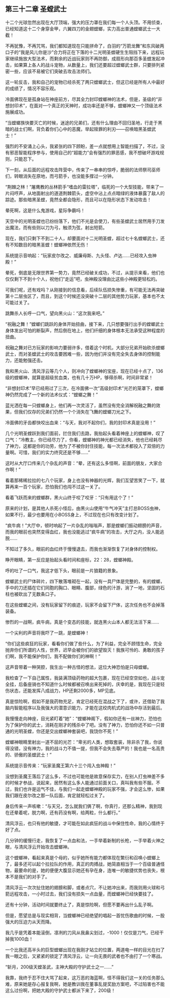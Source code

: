 ## 第三十二章 圣螳武士

十二个光球忽然出现在大厅顶端，强大的压力罩在我们每一个人头顶。不用侦查，已经知道这十二个身穿金甲，六翼四刀的金翅螳螂，实力高出普通螳螂武士一大截！

不再犹豫，不再咒骂，我们都知道现在只能拼命了，白羽的“万箭龙舞”和东风破两口子的“我是风儿你是沙”合力将正在下落的十二光明圣螳硬生生阻挡下来，远程玩家继续施放大型法术，而剩余的近战玩家则不再防御，成扇形向那百多圣螳发起冲击，如果算上各人的战斗宠物，从数量上，我们还要超过螳螂武士群，只要排列紧密一些，应该不易被它们突破去攻击法师们。

这一轮反击，我和自己的宠物已经杀死了两只螳螂武士，但这已经是所有人中最好的成绩了，情况不容乐观。

冷面佛现在是孤身站在神座前方，尽其全力封印螳螂神的法术，但是，圣级的“非想封印术”，在面对一个真正的天神时，成功率还是不够，螳螂神又一个顶级法术施展成功。

“当螳螂族快要灭亡的时候，迷途的兄弟们，还有什么理由不回归圣地，行走于黑暗的战士们啊，背负着你们心中的恶魔，举起赎罪的利刃——召唤暗黑圣螳武士！”

强烈的不安涌上心头，我紧张的四下顾盼，差一点就想用上智能扫描了，不过，没有邪恶智能程序参与，使用自己的“超能力”会有强烈的罪恶感，我不想破坏游戏规则，只能忍下。

下一刻，从后面的远程攻击阵营中，传来了一串串的惊呼，脆弱的法师祭司巫师们，转眼消失在原地，而弓箭手，也没能多撑过一分钟。

“荆棘之林！”屠鹰教的丛林箭手“嗜血的雷拉塔”，临死的一个大型技能，带来了一片闷哼声，从地面射出的道道荆棘箭头，虚空中沾上点点暗绿的液体暴露了敌人的踪迹。那些暗黑圣螳，竟然全都会隐形，而且可以在隐形状态下发动攻击！

晕死啊，这是什么鬼游戏，星际争霸吗！

天空中的光明圣螳也已纷纷落下，他们不光是会使刀，有些圣螳武士居然用手刀发出魔法，而有些则以刀为弓，触须为弦，射出短箭。

现在，我们只剩下不到二十人，却要面对十二光明圣螳，超过七十名螳螂武士，还有不知数目的暗黑圣螳！螳螂神依然无伤！

系统提示音响起：“玩家皮尔改之、威廉母斯、九头怪、卢达……已经攻入虫神殿！”

晕死，倒底是无限世界第一势力，竟然已经破关成功，不过，从提示来看，他们也仅仅剩下不到十个人，祝他们“走运”吧，虫神殿没理由比这些小神殿更轻松的。

可我们呢，还有戏吗？从刚接到的信息看，后续队伍损失惨重，有可能无法再突破第十二层虫区了，而且，到这个时候还没突破十二层的其他势力玩家，基本也不太可能过关了。

跳舞杀人长呼一口气，望向黑火山：“这次我来吧。”

“祝融之舞！”螳螂们跳跃的身体开始扭曲，接下来，几只想要强行出手的螳螂武士身体发出可怕的断裂声，然后倒在地上，他们纤细的身体根本无法承受这种程度的扭曲。

祝融之舞对已方玩家的影响力要弱许多，借着这个时机，大部分兄弟开始砍杀螳螂武士，而对圣螳武士的攻击要困难一些，因为他们并没有完全失去身体的控制能力，还能勉强还击。

我和黑火山、清风浮云等几个人，则冲向了螳螂神的宝座，现在已经十点了，136级的螳螂神，就算是超级贫血类，也有几十万HP，够得杀啊，时间非常紧！

“非想封印术”早已经用过了三次，在冷面佛一次“高级封印术”光芒的笼罩下，螳螂神仍然完成了一个新的法术仪式：“螳螂之舞！”

蓝光洒在每一只螳螂身上，他们再一次灵活了，虽然没有完全消解祝融之舞的效果，但我们仅存的兄弟们仍然一个个消失在飞舞的螳螂刀光之下。

冷面佛的牙齿都快咬出血来：“与天，我对不起你们，我的封印术真是没用！”

几个光明圣螳跃到我们面前，拦住我们去路，我抬起头看着神座上的螳螂神，叹了口气：“冷教主，你已经尽力了，你看，螳螂神的神光都已经消失，他也已经耗尽了神力，这都是你的功劳，他为了不被你封住技能，每一次法术都投入了双倍的力量啊。可惜，我们的实力终究还是不够……”

这时从大厅口传来几个杂乱的声音：“晕，还有这么多怪啊，前面的朋友，大家合作啊！”

看着那稀稀拉拉的七八个玩家，身上也没有神器的光辉，我们互望苦笑了一下，就算再来一百个玩家，恐怕我们也闯不过这一关了。

看着飞跃而来的螳螂群，黑火山终于咬了咬牙：“只有用这个了！”

原来的计划，是其他人杀死小怪后，由黑火山使用“牛气冲天”主打总BOSS虫神，如果不行，最少也要用在小BOSS身上，不过现在也只有改变计划了。

“疯牛病！”大厅中，顿时响起了一片杂乱的嗡嗡声，那是螳螂们振动翅膀的声音，而我的眼前也突然变得血红，我也没能逃过“疯牛病”的攻击，大厅之内，没人能逃脱……

不知过了多久，眼前的血红终于慢慢退去，而我也渐渐恢复了对身体的控制权。

睁开眼睛，第一反应是抬起头看时间和座标，22：28，螳螂神殿。

呼的吐了一口气，我这才低下头，眼前是一片狼籍的景象。

螳螂武士的尸体碎片，四下散落堆砌在一起，没有一具尸体是完整的，有的螳螂，手中的刀还插在它们同胞的胸口、眼睛、腹部，绿色的汁游，淌了一地，坚固的石柱也被砍出了无数条口子。

在这些螳螂之间，没有玩家留下的痕迹，玩家不会留下尸体，这次任务也不会掉落装备。

惨烈的一战啊，疯牛病，真是个变态的技能，就连黑火山本人都无法活下来……

一个尖利的声音将我吓了一跳，是螳螂神！

“你们这些疯狂的玩家，看看你们做了些什么，为了利益，完全不顾惜生命，完全抛弃你们所谓的人性，世界，迟早会被你们的欲望毁灭！我族可怜的、勇敢的孩子们啊，我不能保护你们，我不配做你们的神啊！”

这声音带着一种哭腔，我生出一种古怪的想法，这位大神恐怕是只母螳螂。

我检查了一下自己属性，我装满顶级药物的超大包裹，现在已经空空如也，战斗宠全挂，后备座骑也不知道什么时候都被召唤出来死掉的，庆幸的是，我现在只是轻伤状态，还能发挥八成战力，HP还剩2000多，MP见底。

真是惊险啊，假如不是我药物充足，肯定已经死在混战之下了，或许，还借助了我脑内智能程序以及我强大的潜意识能力，才能在这绞肉机式的战场中存活到最后。

我慢慢走向神座，目光紧盯着“她”：“螳螂神阁下，假如你还有一丝神力，恐怕也为了保护你的武士，消耗在刚才的残杀中了吧。没有了神力，恐怕你还不如一只普通的光明圣螳，你还是交出螳螂神套装吧，我饶你不死！”

螳螂神眼睛里射出一道不屈的光芒：“卑劣的人类，想取套装，除非杀了我，你说得没错，没有神力，我的战斗力不值一提，但我不会失去尊严的！我也是一名高贵的、骄傲的圣螳武士！”

系统提示音传来：“玩家圣魔王第六十三个闯入虫神殿！”

没想到圣魔王落后了这么多，不过也可能他是故意保存实力，在别人打虫神差不多的时候才参战，说起来，居然有这么多人能通过前面关口，真叫我有些不服。不过，我们也许是运气不佳，与我们一起走螳螂神殿的玩家不强，才会这么惨，如果我们跟在皮尔改之那一队后面，肯定就轻松过关了。

身后传来一声咳嗽：“与天兄，怎么就我们俩了啊，你真行，还那么精神，我到现在还晕着呢，脱力啊，还有药没有啊，给两粒，什么都行。”

清风浮云，也只有他的敏捷，才可能在如此疯狂的战斗中保住性命，我的心情终于好了点。

几分钟的缓慢行走，我恢复了一点血和法，一手举着新制的长枪，一手举着火神之眼，与清风浮云开始攻击螳螂神。

这个螳螂神，看起来真是个母的，似乎她所有能力都体现在繁衍和召唤小螳螂上了，最多还可以起个拉拉队的作用，真正的肉搏战，她简直相当于一个百级普通怪物，最要命的是，她的便便大腹显示她还有孕在身，连唯一的敏捷优势也丧失，根本不是我们的对手了。

清风浮云一次次扯住她的翅膀和脚，或者点穴，不让她冲出来，而我则用火球和弓箭远程攻击，一小时过去，我们没有损失一点血量，而螳螂神已经快要挂了。

还有十分钟，活动时间就要终止了，真是惊险啊，但愿不要再出什么乱子啊。

但是，愿望总是与现实相背，当螳螂神已经绝望的唱起一首忧伤歌曲的时候，一股强大的压迫力从天而降。

我几乎是凭着本能滚倒，凛冽的刀风从我鼻尖划过，-1000！仅仅是刀气，已经干掉我1000血！

一个比我还高半头的巨型螳螂出现在我刚才站立的位置，两道电一样的目光在扫了我一眼之后，又紧紧的锁定了清风浮云，让一向无畏的武者也不由打了一个寒战。

“斩月，200级天螳圣武，主神大殿的守护武士之一……”

我靠，我终于忍不住大骂了起来，这万恶的海蓝啊，怪不得我们这一关的任务那么难，原来她是存心报复我啊，她是教训我在董事乱提奖励方案吧，不过陷害也不能这么过份啊，把她大殿的守护武士都派下来了，200级！

